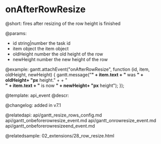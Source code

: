 onAfterRowResize
=============


@short: fires after resizing of the row height is finished
	

@params:
- id	string|number	the task id
- item	object	the item object
- oldHeight	number	the old height of the row
- newHeight	number	the new height of the row

@example:
gantt.attachEvent("onAfterRowResize", function (id, item, oldHeight, newHeight) {
	gantt.message("<b>" + item.text + "</b> was <b>" + oldHeight+ "px</b> height." +
    	+ "<br><b>" + item.text + "</b> is now <b>" + newHeight+ "px</b> height");
});

@template:	api_event
@descr:

@changelog: added in v7.1

@relatedapi: 
api/gantt_resize_rows_config.md
api/gantt_onbeforerowresize_event.md
api/gantt_onrowresize_event.md
api/gantt_onbeforerowresizeend_event.md


@relatedsample: 02_extensions/28_row_resize.html